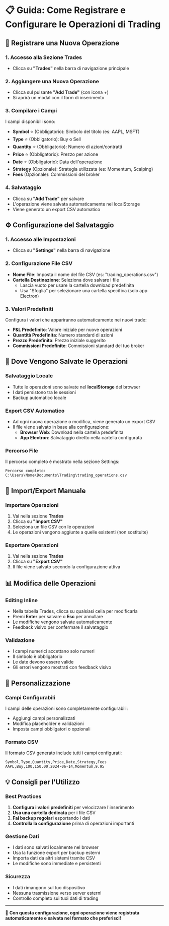 # 📋 Guida: Come Registrare e Configurare le Operazioni di Trading

## 🎯 Registrare una Nuova Operazione

### 1. **Accesso alla Sezione Trades**
- Clicca su **"Trades"** nella barra di navigazione principale

### 2. **Aggiungere una Nuova Operazione**
- Clicca sul pulsante **"Add Trade"** (con icona +)
- Si aprirà un modal con il form di inserimento

### 3. **Compilare i Campi**
I campi disponibili sono:
- **Symbol** ⭐ (Obbligatorio): Simbolo del titolo (es: AAPL, MSFT)
- **Type** ⭐ (Obbligatorio): Buy o Sell
- **Quantity** ⭐ (Obbligatorio): Numero di azioni/contratti
- **Price** ⭐ (Obbligatorio): Prezzo per azione
- **Date** ⭐ (Obbligatorio): Data dell'operazione
- **Strategy** (Opzionale): Strategia utilizzata (es: Momentum, Scalping)
- **Fees** (Opzionale): Commissioni del broker

### 4. **Salvataggio**
- Clicca su **"Add Trade"** per salvare
- L'operazione viene salvata automaticamente nel localStorage
- Viene generato un export CSV automatico

## ⚙️ Configurazione del Salvataggio

### 1. **Accesso alle Impostazioni**
- Clicca su **"Settings"** nella barra di navigazione

### 2. **Configurazione File CSV**
- **Nome File**: Imposta il nome del file CSV (es: "trading_operations.csv")
- **Cartella Destinazione**: Seleziona dove salvare i file
  - Lascia vuoto per usare la cartella download predefinita
  - Usa "Sfoglia" per selezionare una cartella specifica (solo app Electron)

### 3. **Valori Predefiniti**
Configura i valori che appariranno automaticamente nei nuovi trade:
- **P&L Predefinito**: Valore iniziale per nuove operazioni
- **Quantità Predefinita**: Numero standard di azioni
- **Prezzo Predefinito**: Prezzo iniziale suggerito
- **Commissioni Predefinite**: Commissioni standard del tuo broker

## 📁 Dove Vengono Salvate le Operazioni

### **Salvataggio Locale**
- Tutte le operazioni sono salvate nel **localStorage** del browser
- I dati persistono tra le sessioni
- Backup automatico locale

### **Export CSV Automatico**
- Ad ogni nuova operazione o modifica, viene generato un export CSV
- Il file viene salvato in base alla configurazione:
  - **Browser Web**: Download nella cartella predefinita
  - **App Electron**: Salvataggio diretto nella cartella configurata

### **Percorso File**
Il percorso completo è mostrato nella sezione Settings:
```
Percorso completo: C:\Users\Nome\Documents\Trading\trading_operations.csv
```

## 🔄 Import/Export Manuale

### **Importare Operazioni**
1. Vai nella sezione **Trades**
2. Clicca su **"Import CSV"**
3. Seleziona un file CSV con le operazioni
4. Le operazioni vengono aggiunte a quelle esistenti (non sostituite)

### **Esportare Operazioni**
1. Vai nella sezione **Trades**
2. Clicca su **"Export CSV"**
3. Il file viene salvato secondo la configurazione attiva

## 📊 Modifica delle Operazioni

### **Editing Inline**
- Nella tabella Trades, clicca su qualsiasi cella per modificarla
- Premi **Enter** per salvare o **Esc** per annullare
- Le modifiche vengono salvate automaticamente
- Feedback visivo per confermare il salvataggio

### **Validazione**
- I campi numerici accettano solo numeri
- Il simbolo è obbligatorio
- Le date devono essere valide
- Gli errori vengono mostrati con feedback visivo

## 🎨 Personalizzazione

### **Campi Configurabili**
I campi delle operazioni sono completamente configurabili:
- Aggiungi campi personalizzati
- Modifica placeholder e validazioni
- Imposta campi obbligatori o opzionali

### **Formato CSV**
Il formato CSV generato include tutti i campi configurati:
```csv
Symbol,Type,Quantity,Price,Date,Strategy,Fees
AAPL,Buy,100,150.00,2024-06-14,Momentum,9.95
```

## 💡 Consigli per l'Utilizzo

### **Best Practices**
1. **Configura i valori predefiniti** per velocizzare l'inserimento
2. **Usa una cartella dedicata** per i file CSV
3. **Fai backup regolari** esportando i dati
4. **Controlla la configurazione** prima di operazioni importanti

### **Gestione Dati**
- I dati sono salvati localmente nel browser
- Usa la funzione export per backup esterni
- Importa dati da altri sistemi tramite CSV
- Le modifiche sono immediate e persistenti

### **Sicurezza**
- I dati rimangono sul tuo dispositivo
- Nessuna trasmissione verso server esterni
- Controllo completo sui tuoi dati di trading

---

🎯 **Con questa configurazione, ogni operazione viene registrata automaticamente e salvata nel formato che preferisci!**
